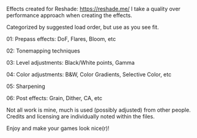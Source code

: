 Effects created for Reshade: https://reshade.me/
I take a quality over performance approach when creating the effects.

Categorized by suggested load order, but use as you see fit.

01: Prepass effects: DoF, Flares, Bloom, etc

02: Tonemapping techniques

03: Level adjustments: Black/White points, Gamma

04: Color adjustments: B&W, Color Gradients, Selective Color, etc

05: Sharpening

06: Post effects: Grain, Dither, CA, etc

Not all work is mine, much is used (possibly adjusted) from other people. Credits and licensing are individually noted within the files.

Enjoy and make your games look nice(r)!
